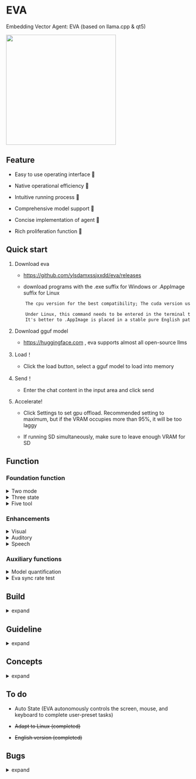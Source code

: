 # EVA

Embedding Vector Agent: EVA (based on llama.cpp & qt5)


<img src="https://github.com/ylsdamxssjxxdd/eva/assets/63994076/a7c5943a-aa4f-4e46-a6c6-284be990fd59" width="300px">

## Feature

- Easy to use operating interface 🧮

- Native operational efficiency 🚀

- Intuitive running process 👀

- Comprehensive model support 🐳

- Concise implementation of agent 🤖

- Rich proliferation function 🐣

## Quick start

1. Download eva

    - https://github.com/ylsdamxssjxxdd/eva/releases

    - download programs with the .exe suffix for Windows or .AppImage suffix for Linux

    ```txt
        The cpu version for the best compatibility; The cuda version uses an NVIDIA graphics card for acceleration and requires cuda to be installed on the computer; The Vulkan version uses any graphics card for acceleration and requires the computer to have a graphics card installed
        
        Under Linux, this command needs to be entered in the terminal to grant EVA permission to run: chmod 777 ***** AppImage 
        It's better to .AppImage is placed in a stable pure English path and only needs to be run once .AppImage will automatically configure desktop shortcuts and start menu
    ```

2. Download gguf model

    - https://huggingface.com , eva supports almost all open-source llms

3. Load！

    - Click the load button, select a gguf model to load into memory

4. Send！

    - Enter the chat content in the input area and click send

5. Accelerate!

    - Click Settings to set gpu offload. Recommended setting to maximum, but if the VRAM occupies more than 95%, it will be too laggy

    - If running SD simultaneously, make sure to leave enough VRAM for SD


## Function

### Foundation function

<details>

<summary> Two mode </summary>

1. Local mode: you left clicks the load button to interact by loading the local model

2. Link mode: you right clicks the load button and inputs the API endpoint of a certain model service for interaction (Currently supports openai type compatible interfaces)

</details>

<details>

<summary> Three state </summary>

1. Chat state

    - The default state, where chat content is entered in the input area and the model responds

    - You can set prompt templatee in date button

    - You can mount tools for the model, but they may affect the model's intelligence

    - You can upload a CSV format question bank for testing

    - You can take a screenshot by pressing f1 and record speech by pressing f2. The screenshot and recording will be sent to the multimodal or whisper for corresponding processing

2. Completion state

    - Typing any text in the output area and the model completing it

3. Service state

    - eva becomes an open API port service and can also chat on web pages

</details>

<details>

<summary> Five tool </summary>

In local mode and chat state, you can click on the date button to mount the tool

```txt
    The principle is to add an additional instruction in the system instruction to guide the model to call the corresponding tool
    After each model prediction is completed, eva will automatically detects whether it contains the XML field of the calling tool. If it does, the corresponding tool is called. After the tool is executed, the result is sent to the model for further prediction
```

1. calculator

    - Model output the calculation formula to the calculator tool, and the tool will return the calculation result

    - Example: Calculate 888 * 999

    - Difficulty of calling: ⭐

2. controller

    - Model output the control number to the controller tool, and the tool will return the execution result

    - Example: playing music

    - Difficulty of calling: ⭐

3. engineer

    - An automated tool execution chain similar to Cline

    - Example: help me build an initial project for cmake qt

    - Difficulty of calling: ⭐⭐⭐⭐⭐

4. knowledge

    - Model output query text to the knowledge tool, which will return the three most relevant embedded knowledge items

    - Requirement: you need to upload documents and build a knowledge base in the proliferation window first

    - Example: What are the functions of the EVA?

    - Difficulty of calling: ⭐⭐

    <img src="https://github.com/ylsdamxssjxxdd/eva/assets/63994076/a0b8c4e7-e8dd-4e08-bcb2-2f890d77d632" width="500px">

5. stablediffusion

    - Model output drawing prompt words to the stablediffusion tool, which will return the drawn 

    - Requirement: you need to first configure the model path of the text2image in the proliferation window

    - Example: drawing a girl

    - Difficulty of calling: ⭐⭐

    <img src="https://github.com/ylsdamxssjxxdd/eva/assets/63994076/627e5cd2-2361-4112-9df4-41b908fb91c7" width="500px">

</details>

### Enhancements

<details>

<summary> Visual </summary>

- Introduction: In Local Mode + Conversation State, you can mount visual models. Visual models typically have "mmproj" in their name and are usually compatible with specific models. Once successfully mounted, users can select an image for pre-decoding, which will serve as the context for the model.

- Activation: Right-click on the "load mmproj" input box in the settings and select the mmproj model. You can pre-decode an image by dragging it into the input box, right-clicking the input box to click, or pressing F1 to take a screenshot. Then, click the send button to pre-decode the image, and after decoding, you can proceed with the Q&A.

</details>

<details>

<summary> Auditory </summary>

- Introduction: With the help of the whisper.cpp project, the user's speech can be converted to text.You can also directly input audio and convert it into subtitle files

- Activation: Right-click the status area to open the expansion window, select the speech2text tab, and choose the path where the whisper model is located. Return to the main interface, press the F2 shortcut to start recording, press F2 again to end the recording, and it will automatically convert to text and fill into the input area.

</details>

<details>

<summary> Speech </summary>

- Introduction: Using the speech function of the Windows system or outetts model, the llm's output text can be converted to speech and automatically played.

- Activation: Right-click the status area to open the expansion window, select the text2speech tab, and enable a sound source.

</details>

### Auxiliary functions

<details>

<summary> Model quantification </summary>

- You can right-click on the status area to pop up a proliferation window, and quantify the unquantized gguf models of fp32, fp16, and bf16 in the model quantization tab

</details>

<details>

<summary> Eva sync rate test </summary>

- In chat state, the model can be tested for sync rate. Right click on the input area and select \<Eva sync rate test>

- The main test model's instruction following ability, the higher the sync rate, the stronger the model 😊

</details>

## Build

<details>

<summary> expand </summary>

1. Configure the environment

    - installing the compiler for Windows can be done using MSVC or MingW, while Linux requires g++ or Clang

    - install Qt5.15 https://download.qt.io/

    - install cmake https://cmake.org/

    - nvidia gpu accelerate, install cuda-tooklit https://developer.nvidia.com/cuda-toolkit-archive

    - more gpu accelerate, install VulkanSDK https://vulkan.lunarg.com/sdk/home

2. Clone source code

    ```bash
    git clone https://github.com/ylsdamxssjxxdd/eva.git
    ```

3. Build

    ```bash
    cd eva
    cmake -B build -DBODY_PACK=OFF -DGGML_VULKAN=OFF -DGGML_CUDA=OFF
    cmake --build build --config Release
    ```

    - BODY_PACK: Flag indicating whether packaging is required. If enabled, all components will be place in the bin directory in Windows; and all components will be packaged as an AppImage file in Linux. Note that tools such as linuxdeploy need to be configured by oneself

    - GGML_CUDA: Flag indicating whether cuda acceleration needs to be enabled

    - GGML_VULKAN: Flag indicating whether vulkan acceleration needs to be enabled

</details>

## Guideline

<details>

<summary> expand </summary>

- Load process

    - [ui] -> you clicks on load -> Select path -> Send setting parameters -> [bot] -> Processing parameters -> Send overload signal -> [ui] -> Pre load -> Loading interface status -> Send loading signal -> [bot] -> Start loading -> Send loading animation signal -> After loading reset -> Pre decoding system instruction -> Send loading completion signal -> [ui] -> Accelerate loading animation -> Loading animation end -> Rolling animation start -> Animation end -> Force unlocking -> Trigger sending -> Send pre decoding (only decoding but not sampling output) instruction -> Normal interface status -> END

- Send process

    -[ui] -> you clicks send -> Mode/tag/content analysis -> Conversation mode -> Inference interface state -> Send input parameters -> Send inference signal -> [bot] -> Preprocess you input -> Streaming loop output -> Loop termination -> Send inference end signal -> [ui] -> Normal interface state -> END

- Date process

    - [ui] -> you click on agreement -> Display last configuration -> Click confirm -> Record you configuration -> Send agreement parameters -> [bot] -> Record you configuration -> Send agreement reset signal -> [ui] -> Trigger interface reset -> Send reset signal -> [bot] -> Initialize required components for model operation -> Send reset completion signal -> [ui] -> Pre decode if system instructions change -> END

- Set process

    - [ui] -> you clicks on settings -> Display last configuration -> Click confirm -> Record you configuration -> Send setting parameters -> [bot] -> Record you configuration -> Analyze configuration changes -> END/Send overload signal/Send setting reset signal -> [ui] -> Pre load/trigger interface reset -> END

- Predecoding image process

    - [ui] -> you uploads image/presses F1 screenshot -> Trigger send -> Inference interface state -> Send pre decoded image command -> [bot] -> Pre decoded image -> Occupy 1024 tokens -> Send decoding completion signal -> [ui] -> Normal interface state -> END

- Recording to text process

    - [ui] -> you presses f2 for the first time -> Need to specify the Whisper model path -> Send expend interface display signal -> [expend] -> Pop up sound reproduction interface -> Select path -> Send Whisper model path -> [ui] -> you presses f2 again -> Recording interface status -> Start recording -> you presses f2 again -> End recording -> Save WAV file to local -> Resample WAV file to 16khz -> Send WAV file path -> [expend] -> Call Whisperexe for decoding -> After decoding is completed, save txt result to local -> Send text result -> [ui] -> Normal interface status -> Display to input area -> END

- Tool call process

    - [ui] -> you click to send -> Mode/tag/content analysis -> Dialogue mode situation -> Inference interface status -> Send input parameters -> Send inference signal -> [bot] -> Preprocess you input -> Streaming loop output -> Loop termination -> Send inference end signal -> [ui] -> Extract XML field from the current output of the model -> Send XML field -> Send tool inference signal -> [tool] -> Execute corresponding function based on XML field -> Return result after execution -> [ui] -> Use the returned result as the sending content and add observation prefix -> Trigger sending -> ·· -> No reasonable XML field -> Normal interface state -> END

- Building a knowledge base process

    - 【expend】 -> yous enter the knowledge base tab -> yous click to select models -> Select embedded models -> Start server. exe -> Start complete -> Automatically write the v1/embeddings endpoint of the server into the address bar -> yous click to upload and select a txt text -> Text segmentation -> yous can modify the content of the text segment to be embedded as needed -> yous click to embed the text segment -> Send each text segment to the endpoint address and receive the calculated word vector -> Display embedded text segments in the table -> Send embedded text segment data -> 【tool】 -> END

- Knowledge base Q&A process

    - [ui] -> Tool invocation process -> XML field contains knowledge keyword -> Send XML field -> Send tool inference signal -> [tool] -> Execute knowledge function -> Send query field to embedded endpoint -> [server] -> Return calculated word vector -> [tool] -> Calculate cosine similarity between query segment word vector and each embedded text segment word vector -> Return the three most similar text segments -> [ui] -> Use the returned result as the sending content and add observation prefix -> Trigger sending -> ··· -> No reasonable XML field -> Normal interface state -> END

- Link process

    - [ui] -> you right-click load -> Configure IP and endpoints -> Click confirm -> Lock interface -> Record configuration -> Connection test -> Test passed -> Unlock interface -> END

    - The other processes in the linked state are similar to the above, replacing [bot] with [net]

- Debug process

    - [ui] -> The you can pull up the status area to pop up a debug button -> the you can open the debug button -> click send -> enter the debugging state ->send process, only decode and sample once -> click Next -> send process, only decode and sample once -> ··· -> exit the debugging state when a stop flag is detected/the maximum output length is reached/manual stop is reached -> END

</details>

## Concepts

<details>

<summary> expand </summary>

- model: Composed of a formula and a set of parameters

- token: The number of words, for example, hello token=123, my token=14, his token=3249, different model numbers are different

- vocab: The tokens for all words set during the training of this model are different for different model word lists

- kv cache: The keys and values of the previously calculated model's attention mechanism are equivalent to the model's memory

- decoding: The model calculates a vector table based on the context cache and the incoming new token, and obtains a new context cache

- sampling: Calculate the probability table based on the vector table and select the next word

- predict: (Decoding + Sampling) Loop

- predecode: Decode only without sampling, used to cache context such as system instructions

---

- n_ctx_train: The maximum number of tokens that can be decoded during model training

- n_ctx: The maximum number of tokens that the model can accept during decoding set by the you cannot exceed n_ctx_train, which is equivalent to memory capacity

- temperature: During sampling, the vector table will be converted into a probability table based on the temperature value, and the higher the temperature, the greater the randomness

- vecb: The probability distribution of all tokens in the word list during this decoding

- prob: The final selection probability of all tokens in the vocabulary in this sampling

</details>

## To do

- Auto State (EVA autonomously controls the screen, mouse, and keyboard to complete user-preset tasks)

- ~~Adapt to Linux (completed)~~

- ~~English version (completed)~~

## Bugs

<details>

<summary> expand </summary>

- There is a memory leak in the model inference, located in the sampling part of xbot.cpp, which is also related to qt's qplaintextedit and needs to be fixed

- In link mode, it is not possible to send continuously without intervals. It is alleviated by triggering after a timed 100ms. The QNetworkAccess Manager located in xnet.cpp cannot be released in a timely manner and needs to be fixed
-Multimodal model output abnormality, needs to be aligned with llava.cpp, to be fixed

---

- Truncate once after reaching the maximum context length and then reach it again. Decoding will fail and can be alleviated by temporarily placing empty memory. The llama_decode located in xbot.cpp returns 1 (unable to find the kv slot), which has not been fixed (in fact, after truncation, the number of tokens sent and the reserved part still exceed the maximum context length, and needs to be truncated again)

- Some UTF-8 characters have parsing issues and have been fixed (incomplete UTF-8 characters in model output need to be manually concatenated into one)

- Memory leakage during model switching, fixed (not using MMP when using CUDA)

- The version compiled by Mingw cannot recognize the Chinese path during loading, and is located in the fp=std:: fopen (fname, mode); of llama.cpp;, Fixed (using QTextCodec:: codecForName ("GB2312") to transcode characters)

- CSV files cannot be parsed correctly when there are special symbols, located in the readCsvFile function of utils.cpp, fixed (using an improved parsing method that relies on a simple state machine to track whether text segments are inside quotation marks and correctly handle line breaks within fields)

</details>